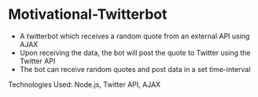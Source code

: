 # Motivational-Twitterbot

* A twitterbot which receives a random quote from an external API using AJAX
* Upon receiving the data, the bot will post the quote to Twitter using the Twitter API
* The bot can receive random quotes and post data in a set time-interval

Technologies Used: Node.js, Twitter API, AJAX
